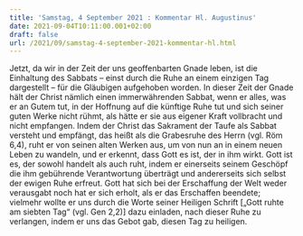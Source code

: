 ```yaml
---
title: 'Samstag, 4 September 2021 : Kommentar Hl. Augustinus'
date: 2021-09-04T10:11:00.001+02:00
draft: false
url: /2021/09/samstag-4-september-2021-kommentar-hl.html
---
```


Jetzt, da wir in der Zeit der uns geoffenbarten Gnade leben, ist die Einhaltung des Sabbats – einst durch die Ruhe an einem einzigen Tag dargestellt – für die Gläubigen aufgehoben worden. In dieser Zeit der Gnade hält der Christ nämlich einen immerwährenden Sabbat, wenn er alles, was er an Gutem tut, in der Hoffnung auf die künftige Ruhe tut und sich seiner guten Werke nicht rühmt, als hätte er sie aus eigener Kraft vollbracht und nicht empfangen. Indem der Christ das Sakrament der Taufe als Sabbat versteht und empfängt, das heißt als die Grabesruhe des Herrn (vgl. Röm 6,4), ruht er von seinen alten Werken aus, um von nun an in einem neuen Leben zu wandeln, und er erkennt, dass Gott es ist, der in ihm wirkt. Gott ist es, der sowohl handelt als auch ruht, indem er einerseits seinem Geschöpf die ihm gebührende Verantwortung überträgt und andererseits sich selbst der ewigen Ruhe erfreut. Gott hat sich bei der Erschaffung der Welt weder verausgabt noch hat er sich erholt, als er das Erschaffen beendete; vielmehr wollte er uns durch die Worte seiner Heiligen Schrift \[„Gott ruhte am siebten Tag“ (vgl. Gen 2,2)\] dazu einladen, nach dieser Ruhe zu verlangen, indem er uns das Gebot gab, diesen Tag zu heiligen.
